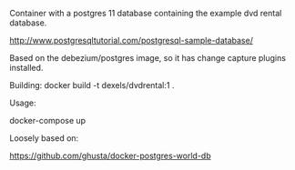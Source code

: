 Container with a postgres 11 database containing the example dvd rental database.

http://www.postgresqltutorial.com/postgresql-sample-database/

Based on the debezium/postgres image, so it has change capture plugins installed.

Building:
docker build -t dexels/dvdrental:1 .

Usage:

docker-compose up


Loosely based on:

https://github.com/ghusta/docker-postgres-world-db
